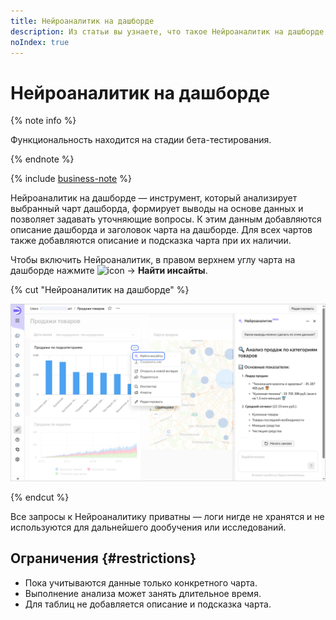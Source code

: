 ```yaml
---
title: Нейроаналитик на дашборде
description: Из статьи вы узнаете, что такое Нейроаналитик на дашборде и как ею воспользоваться.
noIndex: true
---
```


# Нейроаналитик на дашборде

{% note info %}

Функциональность находится на стадии бета-тестирования.

{% endnote %}


{% include [business-note](../../_includes/datalens/datalens-functionality-available-business-note.md) %}


Нейроаналитик на дашборде — инструмент, который анализирует выбранный чарт дашборда, формирует выводы на основе данных и позволяет задавать уточняющие вопросы. К этим данным добавляются описание дашборда и заголовок чарта на дашборде. Для всех чартов также добавляются описание и подсказка чарта при их наличии.

Чтобы включить Нейроаналитик, в правом верхнем углу чарта на дашборде нажмите ![icon](../../_assets/console-icons/ellipsis.svg) → **Найти инсайты**.

{% cut "Нейроаналитик на дашборде" %}

![image](../../_assets/datalens/release-notes/ai-analytic-on-dashboard.png)

{% endcut %}

Все запросы к Нейроаналитику приватны — логи нигде не хранятся и не используются для дальнейшего дообучения или исследований.

## Ограничения {#restrictions}

* Пока учитываются данные только конкретного чарта.
* Выполнение анализа может занять длительное время.
* Для таблиц не добавляется описание и подсказка чарта.